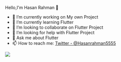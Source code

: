 Hello,I'm Hasan Rahman 👋

- 🔭 I’m currently working on My own Project
- 🌱 I’m currently learning Flutter
- 👯 I’m looking to collaborate on Flutter Project
- 🤔 I’m looking for help with Flutter Project
- 💬 Ask me about Flutter
- 📫 How to reach me: [Twitter - @Hasanrahman5555](https://twitter.com/Hasanrahman5555)

<img src="https://github-readme-stats.vercel.app/api?username=iampawan&&show_icons=true&title_color=ffffff&icon_color=bb2acf&text_color=daf7dc&bg_color=151515">
